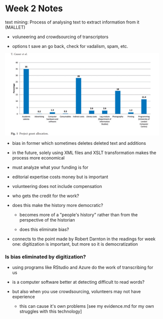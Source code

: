 # Week 2 Notes

text mining: Process of analysing text to extract information from it (MALLET)

- voluneering and crowdsourcing of transcriptors

- options t save an go back, check for vadalism, spam, etc.

![image i just uploaded](notesw2.png)

- bias in former which sometimes deletes deleted text and additions

- in the future, solely using XML files and XSLT transformation makes the process more economical

- must analyze what your funding is for

- editorial expertise costs money but is important

- volunteering does not include compensation

- who gets the credit for the work?

- does this make the history more democratic?

    - becomes more of a "people's history" rather than from the perspective of the historian
    
    - does this eliminate bias?

- connects to the point made by Robert Darnton in the readings for week one: digitization is important, but more so it is democratization

### Is bias eliminated by digitization?

- using programs like RStudio and Azure do the work of transcribing for us

- is a computer software better at detecting difficult to read words?

- but also when you use crowdsourcing, volunteers may not have experience
    
    - this can cause it's own problems [see my evidence.md for my own struggles with this technology]


